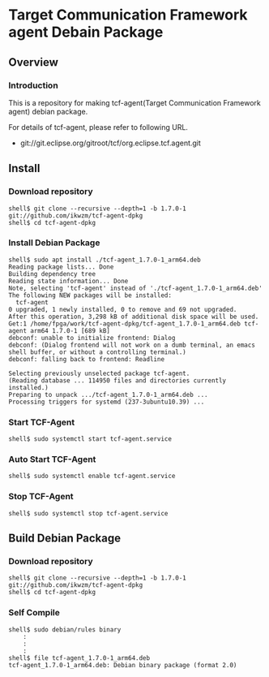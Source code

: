 Target Communication Framework agent Debain Package
====================================================================================

Overview
------------------------------------------------------------------------------------

### Introduction

This is a repository for making tcf-agent(Target Communication Framework agent) debian package.

For details of tcf-agent, please refer to following URL.

  * git://git.eclipse.org/gitroot/tcf/org.eclipse.tcf.agent.git

Install
------------------------------------------------------------------------------------

### Download repository

```console
shell$ git clone --recursive --depth=1 -b 1.7.0-1 git://github.com/ikwzm/tcf-agent-dpkg
shell$ cd tcf-agent-dpkg
```

### Install Debian Package

```console
shell$ sudo apt install ./tcf-agent_1.7.0-1_arm64.deb 
Reading package lists... Done
Building dependency tree       
Reading state information... Done
Note, selecting 'tcf-agent' instead of './tcf-agent_1.7.0-1_arm64.deb'
The following NEW packages will be installed:
  tcf-agent
0 upgraded, 1 newly installed, 0 to remove and 69 not upgraded.
After this operation, 3,298 kB of additional disk space will be used.
Get:1 /home/fpga/work/tcf-agent-dpkg/tcf-agent_1.7.0-1_arm64.deb tcf-agent arm64 1.7.0-1 [689 kB]
debconf: unable to initialize frontend: Dialog
debconf: (Dialog frontend will not work on a dumb terminal, an emacs shell buffer, or without a controlling terminal.)
debconf: falling back to frontend: Readline

Selecting previously unselected package tcf-agent.
(Reading database ... 114950 files and directories currently installed.)
Preparing to unpack .../tcf-agent_1.7.0-1_arm64.deb ...
Processing triggers for systemd (237-3ubuntu10.39) ...

```

### Start TCF-Agent

```console
shell$ sudo systemctl start tcf-agent.service
```

### Auto Start TCF-Agent

```console
shell$ sudo systemctl enable tcf-agent.service
```

### Stop TCF-Agent

```console
shell$ sudo systemctl stop tcf-agent.service
```

Build Debian Package
------------------------------------------------------------------------------------

### Download repository

```console
shell$ git clone --recursive --depth=1 -b 1.7.0-1 git://github.com/ikwzm/tcf-agent-dpkg
shell$ cd tcf-agent-dpkg
```

### Self Compile

```console
shell$ sudo debian/rules binary
    :
    :
    :
shell$ file tcf-agent_1.7.0-1_arm64.deb 
tcf-agent_1.7.0-1_arm64.deb: Debian binary package (format 2.0)
```
